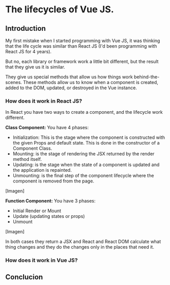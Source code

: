 # The lifecycles of Vue JS.

## Introduction
My first mistake when I started programming with Vue JS, it was thinking that the life cycle was similar than React JS (I'd been programming with React JS for 4 years).

But no, each library or framework work a little bit different, but the result that they give us it is similar.

They give us special methods that allow us how things work behind-the-scenes. These methods allow us to know when a component is created, added to the DOM, updated, or destroyed in the Vue instance.

### How does it work in React JS?
In React you have two ways to create a component, and the lifecycle work different.

**Class Component:**
You have 4 phases:
- Initialization: This is the stage where the component is constructed with the given Props and default state. This is done in the constructor of a Component Class.
- Mounting: is the stage of rendering the JSX returned by the render method itself.
- Updating: is the stage when the state of a component is updated and the application is repainted.
- Unmounting: is the final step of the component lifecycle where the component is removed from the page.

[Imagen]

**Function Component:**
You have 3 phases:
- Initial Render or Mount
- Update (updating states or props)
- Unmount

[Imagen]

In both cases they return a JSX and React and React DOM calculate what thing changes and they do the changes only in the places that need it.



### How does it work in Vue JS?


## Conclucion
